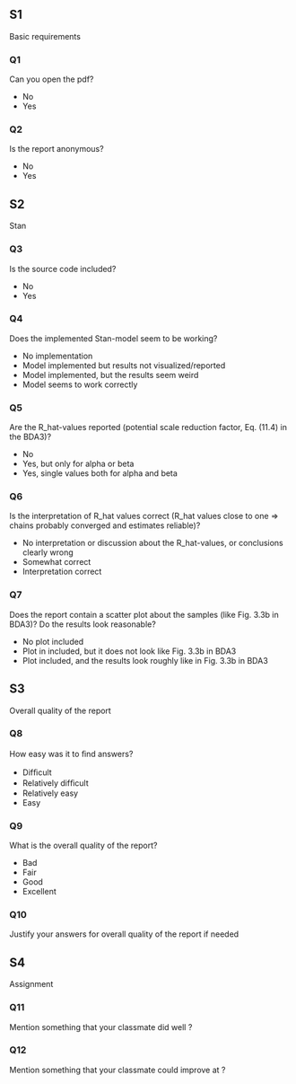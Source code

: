## S1

Basic requirements

### Q1 

Can you open the pdf?

- No
- Yes

### Q2 

Is the report anonymous?

- No
- Yes

## S2

Stan

### Q3 

Is the source code included?

- No
- Yes

### Q4 

Does the implemented Stan-model seem to be working?

- No implementation
- Model implemented but results not visualized/reported
- Model implemented, but the results seem weird
- Model seems to work correctly

### Q5 

Are the R_hat-values reported (potential scale reduction factor, Eq. (11.4) in the BDA3)?

- No
- Yes, but only for alpha or beta
- Yes, single values both for alpha and beta

### Q6 

Is the interpretation of R_hat values correct (R_hat values close to one => chains probably converged
and estimates reliable)?

- No interpretation or discussion about the R_hat-values, or conclusions clearly wrong
- Somewhat correct
- Interpretation correct

### Q7

Does the report contain a scatter plot about the samples (like Fig. 3.3b in BDA3)? Do the results look
reasonable?

- No plot included
- Plot in included, but it does not look like Fig. 3.3b in BDA3
- Plot included, and the results look roughly like in Fig. 3.3b in BDA3

## S3

Overall quality of the report

### Q8 

How easy was it to ﬁnd answers?

- Difﬁcult
- Relatively difﬁcult
- Relatively easy
- Easy

### Q9 

What is the overall quality of the report?

- Bad
- Fair
- Good
- Excellent

### Q10 

Justify your answers for overall quality of the report if needed

## S4

Assignment

### Q11 

Mention something that your classmate did well ?

### Q12 

Mention something that your classmate could improve at ?
